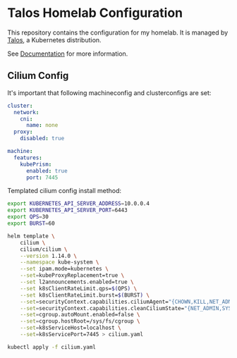 # Talos Homelab Configuration
This repository contains the configuration for my homelab. It is managed by [Talos](https://www.talos.dev/), a Kubernetes distribution.

See [Documentation](https://www.talos.dev/v1.5/) for more information.

## Cilium Config

It's important that following machineconfig and clusterconfigs are set:
```yaml
cluster:
  network:
    cni:
      name: none
  proxy:
    disabled: true

machine:
  features:
    kubePrism:
      enabled: true
      port: 7445
```
Templated cilium config install method:
```bash
export KUBERNETES_API_SERVER_ADDRESS=10.0.0.4
export KUBERNETES_API_SERVER_PORT=6443
export QPS=30
export BURST=60

helm template \
    cilium \
    cilium/cilium \
    --version 1.14.0 \
    --namespace kube-system \
    --set ipam.mode=kubernetes \
    --set=kubeProxyReplacement=true \
    --set l2announcements.enabled=true \
    --set k8sClientRateLimit.qps=$(QPS) \
    --set k8sClientRateLimit.burst=$(BURST) \
    --set=securityContext.capabilities.ciliumAgent="{CHOWN,KILL,NET_ADMIN,NET_RAW,IPC_LOCK,SYS_ADMIN,SYS_RESOURCE,DAC_OVERRIDE,FOWNER,SETGID,SETUID}" \
    --set=securityContext.capabilities.cleanCiliumState="{NET_ADMIN,SYS_ADMIN,SYS_RESOURCE}" \
    --set=cgroup.autoMount.enabled=false \
    --set=cgroup.hostRoot=/sys/fs/cgroup \
    --set=k8sServiceHost=localhost \
    --set=k8sServicePort=7445 > cilium.yaml

kubectl apply -f cilium.yaml
```